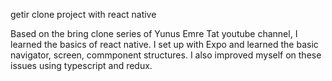 getir clone project with react native

Based on the bring clone series of Yunus Emre Tat youtube channel, I learned the basics of react native. I set up with Expo and learned the basic navigator, screen, commponent structures. I also improved myself on these issues using typescript and redux.
